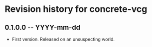 # Revision history for concrete-vcg

## 0.1.0.0 -- YYYY-mm-dd

* First version. Released on an unsuspecting world.
